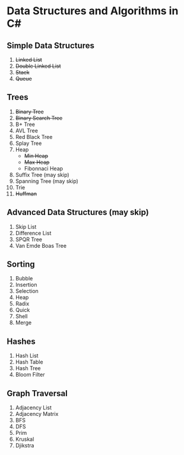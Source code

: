 # Data Structures and Algorithms in C#

## Simple Data Structures
 1. ~~Linked List~~
 2. ~~Double Linked List~~
 3. ~~Stack~~
 4. ~~Queue~~

## Trees
  1. ~~Binary Tree~~
  2. ~~Binary Search Tree~~
  3. B+ Tree
  4. AVL Tree
  5. Red Black Tree
  6. Splay Tree
  7. Heap
     * ~~Min Heap~~
     * ~~Max Heap~~
     * Fibonnaci Heap
  8. Suffix Tree (may skip)
  9. Spanning Tree (may skip)
  10. Trie
  11. ~~Huffman~~ 
  
## Advanced Data Structures (may skip)
  1. Skip List
  2. Difference List
  3. SPQR Tree
  4. Van Emde Boas Tree
  
 ## Sorting
  1. Bubble
  2. Insertion
  3. Selection
  4. Heap
  5. Radix
  6. Quick
  7. Shell
  8. Merge
 
 ## Hashes
  1. Hash List
  2. Hash Table
  3. Hash Tree
  4. Bloom Filter
  
 ## Graph Traversal
  1. Adjacency List
  2. Adjacency Matrix
  3. BFS
  4. DFS
  5. Prim
  6. Kruskal
  7. Djikstra
